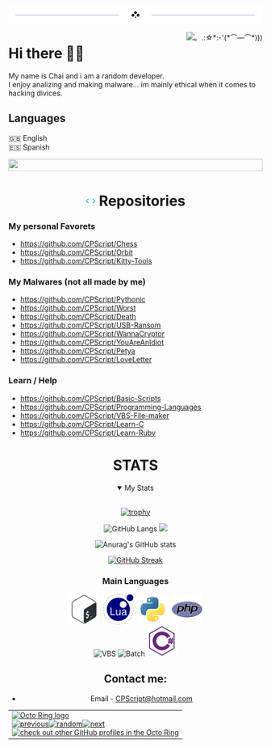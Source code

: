 <div align=center>
    <img src="https://komarev.com/ghpvc/?username=CPScript&style=flat-square&color=blue" alt=""/>
</div>

<div align="center">
  <img src="divider2.png" alt="divider"/>
</div> 

<img src='aki.jpg' title=" 	。.:☆*:･'(*⌒―⌒*)))" align='right'></img>

# Hi there 👋👋
My name is Chai and i am a random developer.  
I enjoy analizing and making malware... im mainly ethical when it comes to hacking divices.


## Languages
🇬🇧 English  
🇪🇸 Spanish

<img src='flr.png' width='100%' height='24px'></img>



 
    
<h1 align="center"><img src="code.gif" height="20"/> Repositories</h1>
    
           
<div align="left">     

### My personal Favorets
* https://github.com/CPScript/Chess
* https://github.com/CPScript/Orbit
* https://github.com/CPScript/Kitty-Tools  
    
### My Malwares (not all made by me)
* https://github.com/CPScript/Pythonic
* https://github.com/CPScript/Worst
* https://github.com/CPScript/Death
* https://github.com/CPScript/USB-Ransom
* https://github.com/CPScript/WannaCryptor 
* https://github.com/CPScript/YouAreAnIdiot 
* https://github.com/CPScript/Petya 
* https://github.com/CPScript/LoveLetter

### Learn / Help
* https://github.com/CPScript/Basic-Scripts
* https://github.com/CPScript/Programming-Languages
* https://github.com/CPScript/VBS-File-maker
* https://github.com/CPScript/Learn-C
* https://github.com/CPScript/Learn-Ruby 

                                                                                                                    

    
    

<div align="center">
    
# STATS    

<details open>
<summary>My Stats</summary>
<br>
           
[![trophy](https://github-profile-trophy.vercel.app/?username=CPScript)](https://github.com/CPScript/github-profile-trophy)
 
![GitHub Langs](https://github-readme-stats.vercel.app/api/top-langs/?username=CPScript&layout=compact&theme=blue-green)
<img src="https://stats4github.vercel.app/api/top-langs/?username=CPScript&langs_count=11&hide=html&layout=compact&exclude_repo=Viruses,terminal,Joker,Rosehip-android"><br/>


![Anurag's GitHub stats](https://github-readme-stats.vercel.app/api?username=CPScript&show_icons=true&theme=synthwave)

[![GitHub Streak](https://github-readme-streak-stats.herokuapp.com?user=CPScript&theme=hacker&date_format=M%20j%5B%2C%20Y%5D)](https://git.io/streak-stats)
              
    
### Main Languages
<div>
    <img src="https://github.com/devicons/devicon/blob/master/icons/bash/bash-original.svg"  title="Bach" alt="Bach" width="60" height="60"/>&nbsp;
    <img src="https://github.com/devicons/devicon/blob/master/icons/lua/lua-original-wordmark.svg"  title="Lua" alt="Lua" width="60" height="60"/>&nbsp; 
    <img src="https://github.com/devicons/devicon/blob/master/icons/python/python-original.svg"  title="Python" alt="Python" width="60" height="60"/>&nbsp;
    <img src="https://raw.githubusercontent.com/devicons/devicon/1119b9f84c0290e0f0b38982099a2bd027a48bf1/icons/php/php-original.svg" title="PHP" alt="PHP" width="60"
<div> 
    
<div>
    <img src="https://www.file-extension.info/images/resource/formats/vbs.png" title="VBScript" alt="VBS" width="60"/>
    <img src="https://cdn-icons-png.flaticon.com/512/29/29529.png" title="BatchFle" alt="Batch" width="60"/>
    <img src="https://raw.githubusercontent.com/devicons/devicon/1119b9f84c0290e0f0b38982099a2bd027a48bf1/icons/csharp/csharp-line.svg" title="CSharp" alt="C#" width="60/>"
    <img src=     
<div>
    
</details>

          
           
## Contact me:
* Email - CPScript@hotmail.com


<table><tbody><tr><td><a href="https://octo-ring.com/"><img src="https://octo-ring.com/static/img/widget/top.png" width="99%" alt="Octo Ring logo" align="top"></a><br><a href="https://octo-ring.com/p/CPScript/prev"><img src="https://octo-ring.com/static/img/widget/prev.png" width="33%" alt="previous" align="top" title="previous profile"></a><a href="https://octo-ring.com/p/CPScript/random"><img src="https://octo-ring.com/static/img/widget/random.png" width="33%" alt="random" align="top" title="random profile"></a><a href="https://octo-ring.com/p/CPScript/next"><img src="https://octo-ring.com/static/img/widget/next.png" width="33%" alt="next" align="top" title="next profile"></a><br><a href="https://octo-ring.com/"><img src="https://octo-ring.com/static/img/widget/bottom.png" width="99%" alt="check out other GitHub profiles in the Octo Ring" align="top"></a></td></tr></tbody></table>
